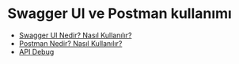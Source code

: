 # Swagger UI ve Postman kullanımı

- [Swagger UI Nedir? Nasıl Kullanılır?](1-swagger-ui-nedir-nasıl-kullanılır/)
- [Postman Nedir? Nasıl Kullanılır?](2-postman-nedir-nasıl-kullanılır/)
- [API Debug](3-api-debug/)
